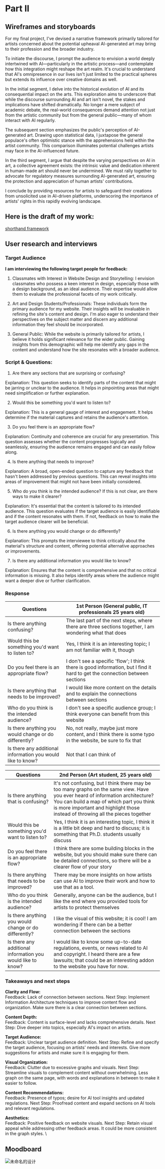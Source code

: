 # Part II 

## Wireframes and storyboards

For my final project, I've devised a narrative framework primarily tailored for artists concerned about the potential upheaval AI-generated art may bring to their profession and the broader industry.

To initiate the discourse, I prompt the audience to envision a world deeply intertwined with AI—particularly in the artistic process—and contemplate how this integration might reshape the art realm. It's crucial to understand that AI's omnipresence in our lives isn't just limited to the practical spheres but extends its influence over creative domains as well.

In the initial segment, I delve into the historical evolution of AI and its consequential impact on the arts. This exploration aims to underscore that while the discourse surrounding AI and art isn't novel, the stakes and implications have shifted dramatically. No longer a mere subject of academic debate, the real-world consequences demand attention not just from the artistic community but from the general public—many of whom interact with AI regularly.

The subsequent section emphasizes the public's perception of AI-generated art. Drawing upon statistical data, I juxtapose the general populace's often optimistic stance with the apprehensions held within the artist community. This comparison illuminates potential challenges artists may face in the AI-influenced future.

In the third segment, I argue that despite the varying perspectives on AI in art, a collective agreement exists: the intrinsic value and dedication inherent in human-made art should never be undermined. We must rally together to advocate for regulatory measures surrounding AI-generated art, ensuring the protection and appreciation of human artists' contributions.

I conclude by providing resources for artists to safeguard their creations from unsolicited use in AI-driven platforms, underscoring the importance of artists' rights in this rapidly evolving landscape.   

## Here is the draft of my work:     

[shorthand framework](https://preview.shorthand.com/gwSW9AxPVOABvMde)

## User research and interviews

### Target Audience 


**I am interviewing the following target people for feedback:**    

1. Classmates with Interest in Website Design and Storytelling: I envision classmates who possess a keen interest in design, especially those with a design background, as an ideal audience. Their expertise would allow them to evaluate the professional facets of my work critically.


2. Art and Design Students/Professionals: These individuals form the primary audience for my website. Their insights will be invaluable in refining the site's content and design. I'm also eager to understand their perspectives on the subject matter and discern any additional information they feel should be incorporated.

3. General Public: While the website is primarily tailored for artists, I believe it holds significant relevance for the wider public. Gaining insights from this demographic will help me identify any gaps in the content and understand how the site resonates with a broader audience.


### Script & Questions:

1. Are there any sections that are surprising or confusing?

Explanation: This question seeks to identify parts of the content that might be jarring or unclear to the audience. It helps in pinpointing areas that might need simplification or further explanation.

2. Would this be something you'd want to listen to?

Explanation: This is a general gauge of interest and engagement. It helps determine if the material captures and retains the audience's attention.

3. Do you feel there is an appropriate flow?

Explanation: Continuity and coherence are crucial for any presentation. This question assesses whether the content progresses logically and seamlessly, ensuring the audience remains engaged and can easily follow along.

4. Is there anything that needs to improve?

Explanation: A broad, open-ended question to capture any feedback that hasn't been addressed by previous questions. This can reveal insights into areas of improvement that might not have been initially considered.

5. Who do you think is the intended audience? If this is not clear, are there ways to make it clearer?

Explanation: It's essential that the content is tailored to its intended audience. This question evaluates if the target audience is easily identifiable and if the content resonates with them. If not, feedback on how to make the target audience clearer will be beneficial.

6. Is there anything you would change or do differently?

Explanation: This prompts the interviewee to think critically about the material's structure and content, offering potential alternative approaches or improvements.

7. Is there any additional information you would like to know?

Explanation: Ensures that the content is comprehensive and that no critical information is missing. It also helps identify areas where the audience might want a deeper dive or further clarification.

### Response

| Questions                                                   | 1st Person (General public, IT professionals 25 years old)                                                                       |
|-------------------------------------------------------------|----------------------------------------------------------------------------------------------------------------------------------|
| Is there anything confusing?                       | The last part of the next steps, where there are three sections together, I am wondering what that does                            |
| Would this be something you'd want to listen to?            | Yes, I think it is an interesting topic; I am not familiar with it, though                                                         |
| Do you feel there is an appropriate flow?                   | I don't see a specific 'flow'; I think there is good information, but I find it hard to get the connection between sections |
| Is there anything that needs to be improved?                    | I would like more content on the details and to explain the connections between sections                                           |
| Who do you think is the intended audience?                  | I don't see a specific audience group; I think everyone can benefit from this website                                            |
| Is there anything you would change or do differently?       | No, not really, maybe just more content, and I think there is some typo in the website, be sure to fix that                                                                                        |   
| Is there any additional information you would like to know? | Not that I can think of      

| Questions                                                   | 2nd Person (Art student, 25 years old)                                                                                                                                                                                                                        |
|-------------------------------------------------------------|---------------------------------------------------------------------------------------------------------------------------------------------------------------------------------------------------------------------------------------------------------------|
| Is there anything that is confusing?                       | It's not confusing, but I think there may be too many graphs on the same view. Have you ever heard of information architecture? You can build a map of which part you think is more important and highlight those instead of throwing all the pieces together |
| Would this be something you'd want to listen to?            | Yes, I think it is an interesting topic, I think it is a little bit deep and hard to discuss; it is something that Ph.D. students usually discuss                                                                                                     |
| Do you feel there is an appropriate flow?                   | I think there are some building blocks in the website, but you should make sure there can be detailed connections, so there will be a clearer flow of your story                                                                                                 |
| Is there anything that needs to be improved?                    | There may be more insights on how artists can use AI to improve their work and how to use that as a tool.                                                                                                                                               |
| Who do you think is the intended audience?                  | Generally, anyone can be the audience, but I like the end where you provided tools for artists to protect themselves                                                                                                                                           |
| Is there anything you would change or do differently?       | I like the visual of this website; it is cool! I am wondering if there can be a better connection between the sections                                                                                                                               |
| Is there any additional information you would like to know? | I would like to know some up-to-date regulations, events, or news related to AI and copyright. I heard there are a few lawsuits; that could be an interesting addon to the website you have for now.                                                  |


### Takeaways and next steps

**Clarity and Flow:**    
Feedback: Lack of connection between sections.
Next Step: Implement Information Architecture techniques to improve content flow and organization. Make sure there is a clear connection between sections. 

**Content Depth:**    
Feedback: Content is surface-level and lacks comprehensive details.
Next Step: Dive deeper into topics, especially AI's impact on artists.

**Target Audience:**      
Feedback: Unclear target audience definition.
Next Step: Refine and specify the target audience, focusing on artists' needs and interests. Give more suggestions for artists and make sure it is engaging for them. 

**Visual Organization:**   
Feedback: Clutter due to excessive graphs and visuals.
Next Step: Streamline visuals to complement content without overwhelming. Less graph on the same page, with words and explanations in between to make it easier to follow. 

**Content Recommendations:**   
Feedback: Presence of typos; desire for AI tool insights and updated regulations.
Next Step: Proofread content and expand sections on AI tools and relevant regulations.

**Aesthetics:**      
Feedback: Positive feedback on website visuals.
Next Step: Retain visual appeal while addressing other feedback areas. It could be more consistent in the graph styles. \

## Moodboard

![未命名的设计](https://github.com/QijiaZhouX/qijia_zhou_portfolio/assets/143776318/2146e507-c358-4670-a58a-19a76bebbaa0)

